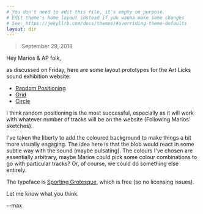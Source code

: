 ```yaml
---
# You don't need to edit this file, it's empty on purpose.
# Edit theme's home layout instead if you wanna make some changes
# See: https://jekyllrb.com/docs/themes/#overriding-theme-defaults
layout: dir
---
```


> September 29, 2018

Hey Marios & AP folk,

as discussed on Friday, here are some layout prototypes for the Art Licks sound exhibition website:

- [Random Positioning](/ap-audio-site/random.html)
- [Grid](/ap-audio-site/grid.html)
- [Circle](/ap-audio-site/circle.html)

I think random positioning is the most successful, especially as it will work with whatever number of tracks will be on the website (Following Marios' sketches).

I've taken the liberty to add the coloured background to make things a bit more visually engaging. The idea here is that the blob would react in some subtle way with the sound (maybe pulsating). The colours I've chosen are essentially arbitrary, maybe Marios could pick some colour combinations to go with particular tracks? Or, of course, we could do something else entirely.

The typeface is [Sporting Grotesque](https://velvetyne.fr/fonts/sporting-grotesque/), which is free (so no licensing issues).

Let me know what you think.

--max

